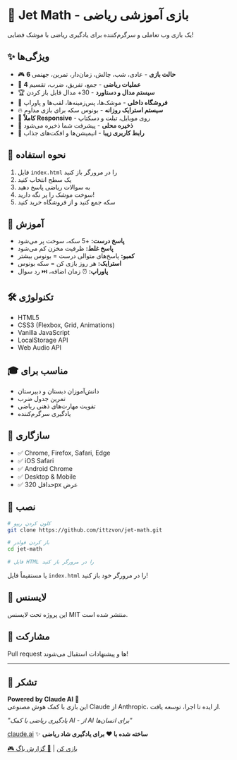 # 🚀 Jet Math - بازی آموزشی ریاضی

یک بازی وب تعاملی و سرگرم‌کننده برای یادگیری ریاضی با موشک فضایی!

## ✨ ویژگی‌ها

- 🎮 **6 حالت بازی** - عادی، شب، چالش، زمان‌دار، تمرین، جهنمی
- 🧮 **4 عملیات ریاضی** - جمع، تفریق، ضرب، تقسیم
- 🏆 **سیستم مدال و دستاورد** - 30+ مدال قابل باز کردن
- 🛒 **فروشگاه داخلی** - موشک‌ها، پس‌زمینه‌ها، لقب‌ها و پاوراپ
- 🔥 **سیستم استرایک روزانه** - بونوس سکه برای بازی مداوم
- 📱 **کاملاً Responsive** - روی موبایل، تبلت و دسکتاپ
- 💾 **ذخیره محلی** - پیشرفت شما ذخیره می‌شود
- 🎨 **رابط کاربری زیبا** - انیمیشن‌ها و افکت‌های جذاب

## 🎯 نحوه استفاده

1. فایل `index.html` را در مرورگر باز کنید
2. یک سطح انتخاب کنید
3. به سوالات ریاضی پاسخ دهید
4. سوخت موشک را پر نگه دارید!
5. سکه جمع کنید و از فروشگاه خرید کنید

## 📖 آموزش

- **پاسخ درست:** +5 سکه، سوخت پر می‌شود
- **پاسخ غلط:** ظرفیت مخزن کم می‌شود
- **کمبو:** پاسخ‌های متوالی درست = بونوس بیشتر
- **استرایک:** هر روز بازی کن = سکه بونوس
- **پاوراپ:** ⏰ زمان اضافه، ⏭️ رد سوال

## 🛠️ تکنولوژی

- HTML5
- CSS3 (Flexbox, Grid, Animations)
- Vanilla JavaScript
- LocalStorage API
- Web Audio API

## 🎓 مناسب برای

- دانش‌آموزان دبستان و دبیرستان
- تمرین جدول ضرب
- تقویت مهارت‌های ذهنی ریاضی
- یادگیری سرگرم‌کننده

## 📱 سازگاری

- ✅ Chrome, Firefox, Safari, Edge
- ✅ iOS Safari
- ✅ Android Chrome
- ✅ Desktop & Mobile
- ✅ حداقل 320px عرض

## 🚀 نصب

```bash
# کلون کردن ریپو
git clone https://github.com/ittzvon/jet-math.git

# باز کردن فولدر
cd jet-math

# فایل HTML را در مرورگر باز کنید
```

یا مستقیماً فایل `index.html` را در مرورگر خود باز کنید!

## 📄 لایسنس

این پروژه تحت لایسنس MIT منتشر شده است.

## 🤝 مشارکت

Pull request ها و پیشنهادات استقبال می‌شوند!

---
## 🙏 تشکر

**Powered by Claude AI** 🤖  
این بازی با کمک هوش مصنوعی Claude از Anthropic، از ایده تا اجرا، توسعه یافت.

*"یادگیری ریاضی با کمک AI - از AI برای انسان‌ها"*

[claude.ai](https://claude.ai) ✨
**ساخته شده با ❤️ برای یادگیری شاد ریاضی**

[🎮 بازی کن](https://ittzvon.github.io/jet-math) | [🐛 گزارش باگ](https://github.com/ittzvon/jet-math/issues)
